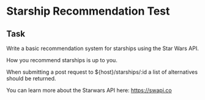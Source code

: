 # Starship Recommendation Test

## Task
Write a basic recommendation system for starships using the Star Wars API.

How you recommend starships is up to you.

When submitting a post request to ${host}/starships/:id a list of alternatives should be returned.

You can learn more about the Starwars API here: https://swapi.co
